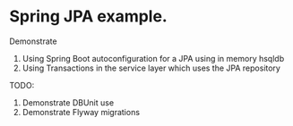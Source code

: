 # Spring JPA example.

Demonstrate
1. Using Spring Boot autoconfiguration for a JPA using in memory hsqldb
2. Using Transactions in the service layer which uses the JPA repository


TODO: 
1. Demonstrate DBUnit use
2. Demonstrate Flyway migrations